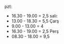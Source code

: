 pzt:
- 16.30 - 19.00  = 2,5
salı:
- 13.00 - 18.30  = 5,5
Çarş
- 9.00 - 13.00 = 4
- 16.30 - 19.00 = 2,5
Perş
- 08.30 - 18.00 = 9,5
